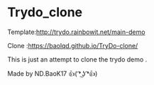 # Trydo_clone
Template:http://trydo.rainbowit.net/main-demo

Clone :https://baolqd.github.io/TryDo-clone/

This is just an attempt to clone the trydo demo .

Made by ND.BaoK17 👍( ͡❛ ͜ʖ ͡❛👍)
